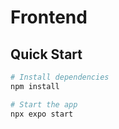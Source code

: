 # Frontend

## Quick Start

```bash
# Install dependencies
npm install
```

```bash
# Start the app
npx expo start
```
